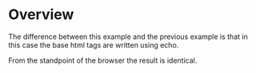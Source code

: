 # Overview
The difference between this example and the previous example is that in this case the base html tags are written using echo.

From the standpoint of the browser the result is identical. 